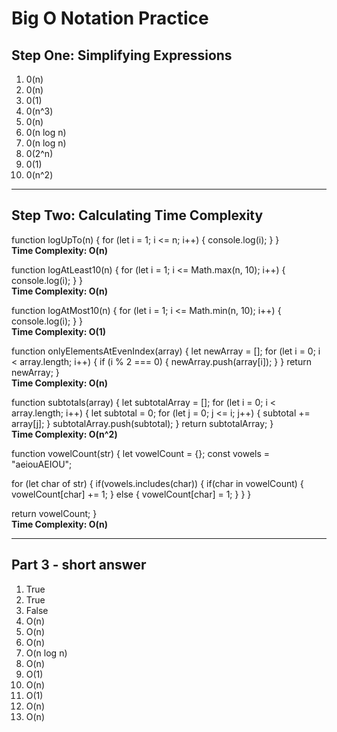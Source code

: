 # Big O Notation Practice

## Step One: Simplifying Expressions
1. 0(n)
2. 0(n)
3. 0(1)
4. 0(n^3)
5. 0(n)
6. 0(n log n)
7. 0(n log n)
8. 0(2^n)
9. 0(1)
10. 0(n^2)

---

## Step Two: Calculating Time Complexity

function logUpTo(n) {
  for (let i = 1; i <= n; i++) {
    console.log(i);
  }
}  
**Time Complexity: O(n)**


function logAtLeast10(n) {
  for (let i = 1; i <= Math.max(n, 10); i++) {
    console.log(i);
  }
}  
**Time Complexity: O(n)**

function logAtMost10(n) {
  for (let i = 1; i <= Math.min(n, 10); i++) {
    console.log(i);
  }
}  
**Time Complexity: O(1)**

function onlyElementsAtEvenIndex(array) {
  let newArray = [];
  for (let i = 0; i < array.length; i++) {
    if (i % 2 === 0) {
      newArray.push(array[i]);
    }
  }
  return newArray;
}  
**Time Complexity: O(n)**

function subtotals(array) {
  let subtotalArray = [];
  for (let i = 0; i < array.length; i++) {
    let subtotal = 0;
    for (let j = 0; j <= i; j++) {
      subtotal += array[j];
    }
    subtotalArray.push(subtotal);
  }
  return subtotalArray;
}  
**Time Complexity: O(n^2)**

function vowelCount(str) {
  let vowelCount = {};
  const vowels = "aeiouAEIOU";

  for (let char of str) {
    if(vowels.includes(char)) {
      if(char in vowelCount) {
        vowelCount[char] += 1;
      } else {
        vowelCount[char] = 1;
      }
    }
  }

  return vowelCount;
}  
**Time Complexity: O(n)**

---

## Part 3 - short answer

1. True
2. True
3. False
4. O(n)
5. O(n)
6. O(n)
7. O(n log n)
8. O(n)
9. O(1)
10. O(n)
11. O(1)
12. O(n)
13. O(n)